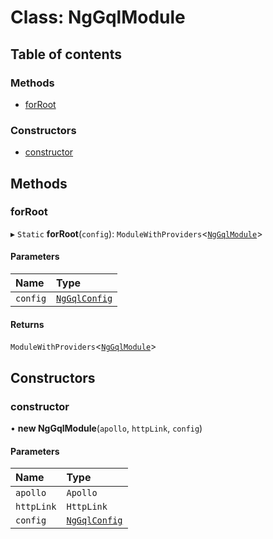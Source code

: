# Class: NgGqlModule

## Table of contents

### Methods

- [forRoot](./classes/NgGqlModule.md#forroot)

### Constructors

- [constructor](./classes/NgGqlModule.md#constructor)

## Methods

### <a id="forroot" name="forroot"></a> forRoot

▸ `Static` **forRoot**(`config`): `ModuleWithProviders`<[`NgGqlModule`](./classes/NgGqlModule.md)\>

#### Parameters

| Name | Type |
| :------ | :------ |
| `config` | [`NgGqlConfig`](./interfaces/NgGqlConfig.md) |

#### Returns

`ModuleWithProviders`<[`NgGqlModule`](./classes/NgGqlModule.md)\>

## Constructors

### <a id="constructor" name="constructor"></a> constructor

• **new NgGqlModule**(`apollo`, `httpLink`, `config`)

#### Parameters

| Name | Type |
| :------ | :------ |
| `apollo` | `Apollo` |
| `httpLink` | `HttpLink` |
| `config` | [`NgGqlConfig`](./interfaces/NgGqlConfig.md) |
